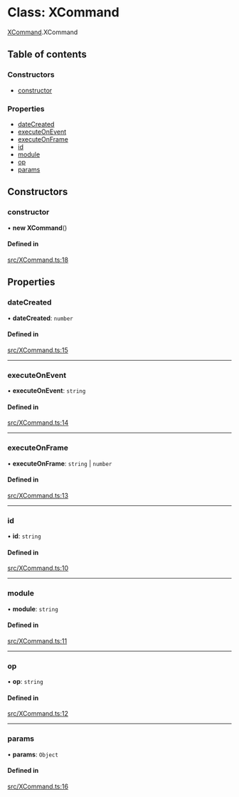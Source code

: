 # Class: XCommand

[XCommand](../wiki/XCommand).XCommand

## Table of contents

### Constructors

- [constructor](../wiki/XCommand.XCommand#constructor)

### Properties

- [dateCreated](../wiki/XCommand.XCommand#datecreated)
- [executeOnEvent](../wiki/XCommand.XCommand#executeonevent)
- [executeOnFrame](../wiki/XCommand.XCommand#executeonframe)
- [id](../wiki/XCommand.XCommand#id)
- [module](../wiki/XCommand.XCommand#module)
- [op](../wiki/XCommand.XCommand#op)
- [params](../wiki/XCommand.XCommand#params)

## Constructors

### constructor

• **new XCommand**()

#### Defined in

[src/XCommand.ts:18](https://github.com/fridman-tamir/XPell/blob/317d84a/src/XCommand.ts#L18)

## Properties

### dateCreated

• **dateCreated**: `number`

#### Defined in

[src/XCommand.ts:15](https://github.com/fridman-tamir/XPell/blob/317d84a/src/XCommand.ts#L15)

___

### executeOnEvent

• **executeOnEvent**: `string`

#### Defined in

[src/XCommand.ts:14](https://github.com/fridman-tamir/XPell/blob/317d84a/src/XCommand.ts#L14)

___

### executeOnFrame

• **executeOnFrame**: `string` \| `number`

#### Defined in

[src/XCommand.ts:13](https://github.com/fridman-tamir/XPell/blob/317d84a/src/XCommand.ts#L13)

___

### id

• **id**: `string`

#### Defined in

[src/XCommand.ts:10](https://github.com/fridman-tamir/XPell/blob/317d84a/src/XCommand.ts#L10)

___

### module

• **module**: `string`

#### Defined in

[src/XCommand.ts:11](https://github.com/fridman-tamir/XPell/blob/317d84a/src/XCommand.ts#L11)

___

### op

• **op**: `string`

#### Defined in

[src/XCommand.ts:12](https://github.com/fridman-tamir/XPell/blob/317d84a/src/XCommand.ts#L12)

___

### params

• **params**: `Object`

#### Defined in

[src/XCommand.ts:16](https://github.com/fridman-tamir/XPell/blob/317d84a/src/XCommand.ts#L16)
